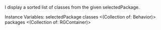 I display a sorted list of classes from the given selectedPackage.

Instance Variables:
	selectedPackage	<RGContainer>
	classes			<(Collection of: Behavior)>
	packages			<(Collection of: RGContainer)>